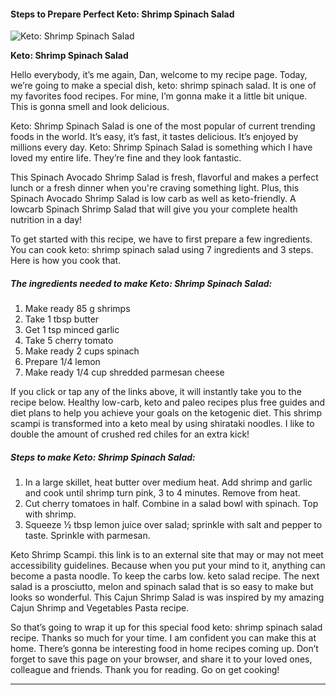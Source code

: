             

#### Steps to Prepare Perfect Keto: Shrimp Spinach Salad

![Keto: Shrimp Spinach Salad](https://img-global.cpcdn.com/recipes/9c646845f2b99cf4/751x532cq70/keto-shrimp-spinach-salad-recipe-main-photo.jpg)

**Keto: Shrimp Spinach Salad**

Hello everybody, it’s me again, Dan, welcome to my recipe page. Today, we’re going to make a special dish, keto: shrimp spinach salad. It is one of my favorites food recipes. For mine, I’m gonna make it a little bit unique. This is gonna smell and look delicious.

Keto: Shrimp Spinach Salad is one of the most popular of current trending foods in the world. It’s easy, it’s fast, it tastes delicious. It’s enjoyed by millions every day. Keto: Shrimp Spinach Salad is something which I have loved my entire life. They’re fine and they look fantastic.

This Spinach Avocado Shrimp Salad is fresh, flavorful and makes a perfect lunch or a fresh dinner when you're craving something light. Plus, this Spinach Avocado Shrimp Salad is low carb as well as keto-friendly. A lowcarb Spinach Shrimp Salad that will give you your complete health nutrition in a day!

To get started with this recipe, we have to first prepare a few ingredients. You can cook keto: shrimp spinach salad using 7 ingredients and 3 steps. Here is how you cook that.

##### The ingredients needed to make Keto: Shrimp Spinach Salad:

1.  Make ready 85 g shrimps
2.  Take 1 tbsp butter
3.  Get 1 tsp minced garlic
4.  Take 5 cherry tomato
5.  Make ready 2 cups spinach
6.  Prepare 1/4 lemon
7.  Make ready 1/4 cup shredded parmesan cheese

If you click or tap any of the links above, it will instantly take you to the recipe below. Healthy low-carb, keto and paleo recipes plus free guides and diet plans to help you achieve your goals on the ketogenic diet. This shrimp scampi is transformed into a keto meal by using shirataki noodles. I like to double the amount of crushed red chiles for an extra kick!

##### Steps to make Keto: Shrimp Spinach Salad:

1.  In a large skillet, heat butter over medium heat. Add shrimp and garlic and cook until shrimp turn pink, 3 to 4 minutes. Remove from heat.
2.  Cut cherry tomatoes in half. Combine in a salad bowl with spinach. Top with shrimp.
3.  Squeeze ½ tbsp lemon juice over salad; sprinkle with salt and pepper to taste. Sprinkle with parmesan.

Keto Shrimp Scampi. this link is to an external site that may or may not meet accessibility guidelines. Because when you put your mind to it, anything can become a pasta noodle. To keep the carbs low. keto salad recipe. The next salad is a prosciutto, melon and spinach salad that is so easy to make but looks so wonderful. This Cajun Shrimp Salad is was inspired by my amazing Cajun Shrimp and Vegetables Pasta recipe.

So that’s going to wrap it up for this special food keto: shrimp spinach salad recipe. Thanks so much for your time. I am confident you can make this at home. There’s gonna be interesting food in home recipes coming up. Don’t forget to save this page on your browser, and share it to your loved ones, colleague and friends. Thank you for reading. Go on get cooking!

* * *